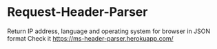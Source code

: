 # Request-Header-Parser
Return IP address, language and operating system for browser in JSON format
Check it https://ms-header-parser.herokuapp.com/

